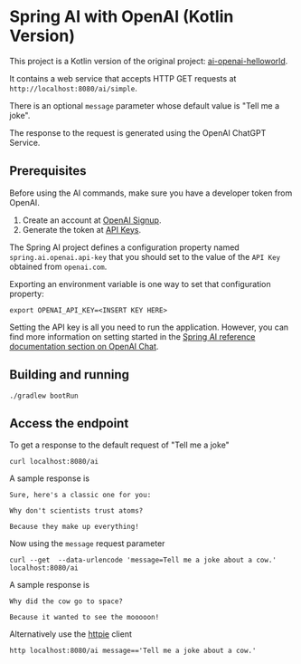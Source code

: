 # Spring AI with OpenAI (Kotlin Version)

This project is a Kotlin version of the original project: [ai-openai-helloworld](https://github.com/rd-1-2022/ai-openai-helloworld/blob/main/README.md).

It contains a web service that accepts HTTP GET requests at `http://localhost:8080/ai/simple`.

There is an optional `message` parameter whose default value is "Tell me a joke".

The response to the request is generated using the OpenAI ChatGPT Service.

## Prerequisites

Before using the AI commands, make sure you have a developer token from OpenAI.

1. Create an account at [OpenAI Signup](https://platform.openai.com/signup).
2. Generate the token at [API Keys](https://platform.openai.com/account/api-keys).

The Spring AI project defines a configuration property named `spring.ai.openai.api-key` that you should set to the value of the `API Key` obtained from `openai.com`.

Exporting an environment variable is one way to set that configuration property:

```shell
export OPENAI_API_KEY=<INSERT KEY HERE>
```

Setting the API key is all you need to run the application.
However, you can find more information on setting started in the [Spring AI reference documentation section on OpenAI Chat](https://docs.spring.io/spring-ai/reference/api/chat/openai-chat.html).

## Building and running

```shell
./gradlew bootRun
```

## Access the endpoint

To get a response to the default request of "Tell me a joke"

```shell 
curl localhost:8080/ai
```

A sample response is

```text
Sure, here's a classic one for you:

Why don't scientists trust atoms?

Because they make up everything!
```

Now using the `message` request parameter
```shell
curl --get  --data-urlencode 'message=Tell me a joke about a cow.' localhost:8080/ai 
```

A sample response is

```text
Why did the cow go to space?

Because it wanted to see the mooooon!
```

Alternatively use the [httpie](https://httpie.io/) client
```shell
http localhost:8080/ai message=='Tell me a joke about a cow.'
```